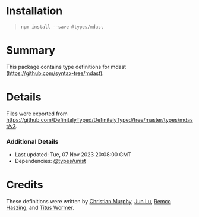 # Installation
> `npm install --save @types/mdast`

# Summary
This package contains type definitions for mdast (https://github.com/syntax-tree/mdast).

# Details
Files were exported from https://github.com/DefinitelyTyped/DefinitelyTyped/tree/master/types/mdast/v3.

### Additional Details
 * Last updated: Tue, 07 Nov 2023 20:08:00 GMT
 * Dependencies: [@types/unist](https://npmjs.com/package/@types/unist)

# Credits
These definitions were written by [Christian Murphy](https://github.com/ChristianMurphy), [Jun Lu](https://github.com/lujun2), [Remco Haszing](https://github.com/remcohaszing), and [Titus Wormer](https://github.com/wooorm).
